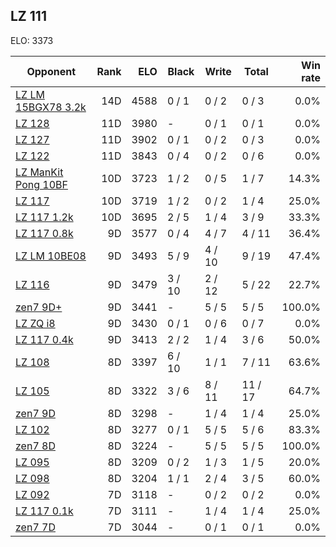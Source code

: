 ## LZ 111 ##

ELO: 3373

Opponent | Rank | ELO | Black | Write | Total | Win rate
---------|-----:|----:|-------|-------|-------|-------:
[LZ LM 15BGX78 3.2k](LZ%20LM%2015BGX78%203.2k.md) | 14D | 4588 | 0 / 1 | 0 / 2 | 0 / 3 | 0.0%
[LZ 128](LZ%20128.md) | 11D | 3980 | - | 0 / 1 | 0 / 1 | 0.0%
[LZ 127](LZ%20127.md) | 11D | 3902 | 0 / 1 | 0 / 2 | 0 / 3 | 0.0%
[LZ 122](LZ%20122.md) | 11D | 3843 | 0 / 4 | 0 / 2 | 0 / 6 | 0.0%
[LZ ManKit Pong 10BF](LZ%20ManKit%20Pong%2010BF.md) | 10D | 3723 | 1 / 2 | 0 / 5 | 1 / 7 | 14.3%
[LZ 117](LZ%20117.md) | 10D | 3719 | 1 / 2 | 0 / 2 | 1 / 4 | 25.0%
[LZ 117 1.2k](LZ%20117%201.2k.md) | 10D | 3695 | 2 / 5 | 1 / 4 | 3 / 9 | 33.3%
[LZ 117 0.8k](LZ%20117%200.8k.md) | 9D | 3577 | 0 / 4 | 4 / 7 | 4 / 11 | 36.4%
[LZ LM 10BE08](LZ%20LM%2010BE08.md) | 9D | 3493 | 5 / 9 | 4 / 10 | 9 / 19 | 47.4%
[LZ 116](LZ%20116.md) | 9D | 3479 | 3 / 10 | 2 / 12 | 5 / 22 | 22.7%
[zen7 9D+](zen7%209D+.md) | 9D | 3441 | - | 5 / 5 | 5 / 5 | 100.0%
[LZ ZQ i8](LZ%20ZQ%20i8.md) | 9D | 3430 | 0 / 1 | 0 / 6 | 0 / 7 | 0.0%
[LZ 117 0.4k](LZ%20117%200.4k.md) | 9D | 3413 | 2 / 2 | 1 / 4 | 3 / 6 | 50.0%
[LZ 108](LZ%20108.md) | 8D | 3397 | 6 / 10 | 1 / 1 | 7 / 11 | 63.6%
[LZ 105](LZ%20105.md) | 8D | 3322 | 3 / 6 | 8 / 11 | 11 / 17 | 64.7%
[zen7 9D](zen7%209D.md) | 8D | 3298 | - | 1 / 4 | 1 / 4 | 25.0%
[LZ 102](LZ%20102.md) | 8D | 3277 | 0 / 1 | 5 / 5 | 5 / 6 | 83.3%
[zen7 8D](zen7%208D.md) | 8D | 3224 | - | 5 / 5 | 5 / 5 | 100.0%
[LZ 095](LZ%20095.md) | 8D | 3209 | 0 / 2 | 1 / 3 | 1 / 5 | 20.0%
[LZ 098](LZ%20098.md) | 8D | 3204 | 1 / 1 | 2 / 4 | 3 / 5 | 60.0%
[LZ 092](LZ%20092.md) | 7D | 3118 | - | 0 / 2 | 0 / 2 | 0.0%
[LZ 117 0.1k](LZ%20117%200.1k.md) | 7D | 3111 | - | 1 / 4 | 1 / 4 | 25.0%
[zen7 7D](zen7%207D.md) | 7D | 3044 | - | 0 / 1 | 0 / 1 | 0.0%
